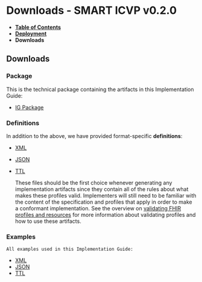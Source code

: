 # Downloads - SMART ICVP v0.2.0

* [**Table of Contents**](toc.md)
* [**Deployment**](deployment.md)
* **Downloads**

## Downloads

### Package

This is the technical package containing the artifacts in this Implementation Guide:

* [IG Package](package.tgz)

### Definitions

In addition to the above, we have provided format-specific **definitions**:

* [XML](definitions.xml.zip)
* [JSON](definitions.json.zip)
* [TTL](definitions.ttl.zip)


  These files should be the first choice whenever generating any implementation artifacts since they contain all of the rules about what makes these profiles valid. Implementers will still need to be familiar with the content of the specification and profiles that apply in order to make a conformant implementation. See the overview on [validating FHIR profiles and resources](http://hl7.org/fhir/validation.html) for more information about validating profiles and how to use these artifacts.

### Examples

```
All examples used in this Implementation Guide:

```

* [XML](examples.xml.zip)
* [JSON](examples.json.zip)
* [TTL](examples.ttl.zip)


